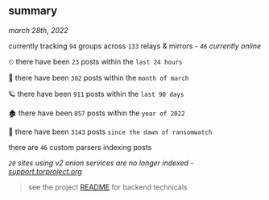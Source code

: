 
## summary
_march 28th, 2022_

currently tracking `94` groups across `133` relays & mirrors - _`46` currently online_

⏲ there have been `23` posts within the `last 24 hours`

🦈 there have been `302` posts within the `month of march`

🪐 there have been `911` posts within the `last 90 days`

🏚 there have been `857` posts within the `year of 2022`

🦕 there have been `3143` posts `since the dawn of ransomwatch`

there are `46` custom parsers indexing posts

_`20` sites using v2 onion services are no longer indexed - [support.torproject.org](https://support.torproject.org/onionservices/v2-deprecation/)_

> see the project [README](https://github.com/thetanz/ransomwatch#ransomwatch--) for backend technicals
